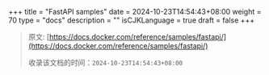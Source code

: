 +++
title = "FastAPI samples"
date = 2024-10-23T14:54:43+08:00
weight = 70
type = "docs"
description = ""
isCJKLanguage = true
draft = false
+++

> 原文: [https://docs.docker.com/reference/samples/fastapi/](https://docs.docker.com/reference/samples/fastapi/)
>
> 收录该文档的时间：`2024-10-23T14:54:43+08:00`

